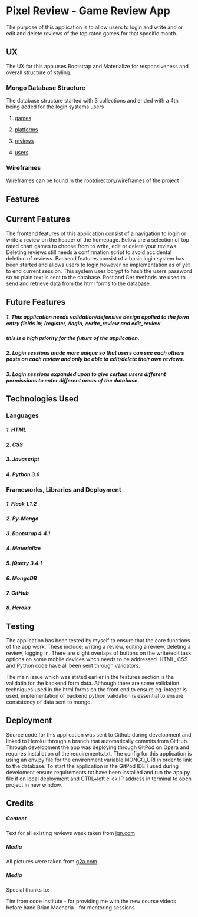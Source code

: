 # Pixel Review - Game Review App

The purpose of this application is to allow users to login and write and or edit and delete reviews of the top rated games
for that specific month. 

## UX

The UX for this app uses Bootstrap and Materialize for responsiveness and overall structure of styling. 

### Mongo Database Structure 

The database structure started with 3 collections and ended with a 4th being added for the login systems users

1. [games](https://github.com/OatsRx/Pixel-Review-Project/blob/master/Wireframes/Database%20Structure/games.PNG)

2. [platforms](https://github.com/OatsRx/Pixel-Review-Project/blob/master/Wireframes/Database%20Structure/platforms.PNG)

3. [reviews](https://github.com/OatsRx/Pixel-Review-Project/blob/master/Wireframes/Database%20Structure/reviews.PNG)

4. [users](https://github.com/OatsRx/Pixel-Review-Project/blob/master/Wireframes/Database%20Structure/users.PNG)

### Wireframes

Wireframes can be found in the [rootdirectory/wireframes](https://github.com/OatsRx/Pixel-Review-Project/tree/master/Wireframes/wireframes) of the project

## Features

## Current Features

The frontend features of this application consist of a navigation to login or write a review on the header of
the homepage. Below are a selection of top rated chart games to choose from to write, edit or delete your reviews.
Deleting reviews still needs a confirmation script to avoid accidental deletion of reviews. 
Backend features consist of a basic login system has been started and allows users to login however no implementation
as of yet to end current session. This system uses bcrypt to hash the users password so no plain text is sent to the database.
Post and Get methods are used to send and retrieve data from the html forms to the database.

## Future Features

##### 1. This application needs validation/defensive design applied to the form entry fields in; /register, /login, /write_review and edit_review
#####    this is a high priority for the future of the application.
##### 2. Login sessions made more unique so that users can see each others posts on each review and only be able to edit/delete their own reviews.
##### 3. Login sessions expanded upon to give certain users different permissions to enter different areas of the database.


## Technologies Used

### Languages

##### 1. HTML
##### 2. CSS
##### 3. Javascript
##### 4. Python 3.6

### Frameworks, Libraries and Deployment 

##### 1. Flask 1.1.2
##### 2. Py-Mongo
##### 3. Bootstrap 4.4.1
##### 4. Materialize
##### 5. jQuery 3.4.1
##### 6. MongoDB
##### 7. GitHub
##### 8. Heroku

## Testing

The application has been tested by myself to ensure that the core functions of the app work. These include; writing a review,
editing a review, deleting a review, logging in. There are slight overlaps of buttons on the write/edit task options on some mobile
devices whch needs to be addressed. HTML, CSS and Python code have all been sent through validators.

The main issue which was stated earlier in the features section is the validatin for the backend form data. Although there are some 
validation techniques used in the html forms on the front end to ensure eg. integer is used, implementation of backend python validation
is essential to ensure consistency of data sent to mongo. 

## Deployment

Source code for this application was sent to Github during development and linked to Heroku through a branch that automatically commits
from GitHub. Through development the app was deploying through GitPod on Opera and requires installation of the requirements.txt. 
The config for this application is using an env.py file for the environment variable MONGO_URI in order to link to the database.
To start the application in the GitPod IDE I used during develoment ensure requirements.txt have been installed and run the app.py file
if on local deployment and CTRL+left click IP address in terminal to open project in new window. 

## Credits

##### Content

Text for all existing reviews wask taken from [ign.com](https://www.ign.com/uk)

##### Media 

All pictures were taken from [g2a.com](https://www.g2a.com)

##### Media
Special thanks to: 

Tim from code institute - for providing me with the new course videos before hand
Brian Macharia - for mentoring sessions